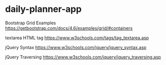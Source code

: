 # daily-planner-app


Bootstrap Grid Examples 
https://getbootstrap.com/docs/4.6/examples/grid/#containers

textarea HTML tag 
https://www.w3schools.com/tags/tag_textarea.asp

jQuery Syntax 
https://www.w3schools.com/jquery/jquery_syntax.asp

jQuery Traversing
https://www.w3schools.com/jquery/jquery_traversing.asp

